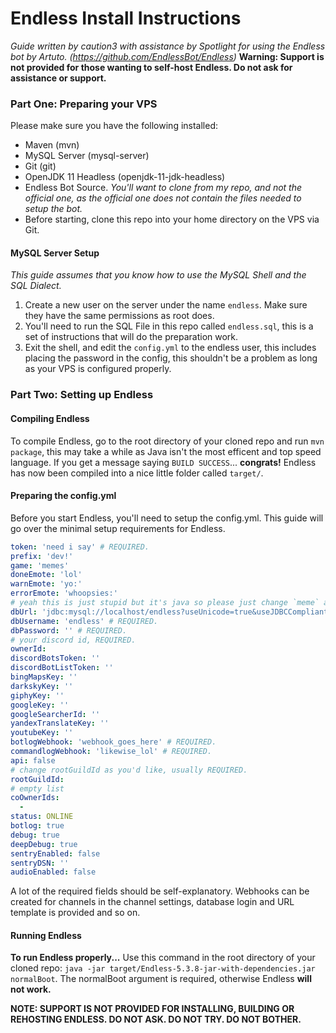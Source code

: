 # Endless Install Instructions
*Guide written by caution3 with assistance by Spotlight for using the Endless bot by Artuto. (https://github.com/EndlessBot/Endless)* 
**Warning: Support is not provided for those wanting to self-host Endless. Do not ask for assistance or support.**
### Part One: Preparing your VPS
Please make sure you have the following installed:
- Maven (mvn)
- MySQL Server (mysql-server)
- Git (git)
- OpenJDK 11 Headless (openjdk-11-jdk-headless)
- Endless Bot Source.
*You'll want to clone from my repo, and not the official one, as the official one does not contain the files needed to setup the bot.*
- Before starting, clone this repo into your home directory on the VPS via Git.
#### MySQL Server Setup
*This guide assumes that you know how to use the MySQL Shell and the SQL Dialect.*
1. Create a new user on the server under the name `endless`. Make sure they have the same permissions as root does.
2. You'll need to run the SQL File in this repo called `endless.sql`, this is a set of instructions that will do the preparation work.
3. Exit the shell, and edit the `config.yml` to the endless user, this includes placing the password in the config, this shouldn't be a problem as long as your VPS is configured properly.

### Part Two: Setting up Endless
#### Compiling Endless
To compile Endless, go to the root directory of your cloned repo and run `mvn package`, this may take a while as Java isn't the most efficent and top speed language. If you get a message saying `BUILD SUCCESS`... **congrats!** Endless has now been compiled into a nice little folder called `target/`.
#### Preparing the config.yml
Before you start Endless, you'll need to setup the config.yml. This guide will go over the minimal setup requirements for Endless.
```yml
token: 'need i say' # REQUIRED.
prefix: 'dev!'
game: 'memes'
doneEmote: 'lol'
warnEmote: 'yo:'
errorEmote: 'whoopsies:'
# yeah this is just stupid but it's java so please just change `meme` as the name
dbUrl: 'jdbc:mysql://localhost/endless?useUnicode=true&useJDBCCompliantTimezoneShift=true&useLegacyDatetimeCode=false&serverTimezone=UTC' # REQUIRED
dbUsername: 'endless' # REQUIRED.
dbPassword: '' # REQUIRED.
# your discord id, REQUIRED.
ownerId: 
discordBotsToken: ''
discordBotListToken: ''
bingMapsKey: ''
darkskyKey: ''
giphyKey: ''
googleKey: ''
googleSearcherId: ''
yandexTranslateKey: ''
youtubeKey: ''
botlogWebhook: 'webhook_goes_here' # REQUIRED.
commandlogWebhook: 'likewise_lol' # REQUIRED.
api: false
# change rootGuildId as you'd like, usually REQUIRED.
rootGuildId: 
# empty list
coOwnerIds:
  -
status: ONLINE
botlog: true
debug: true
deepDebug: true
sentryEnabled: false
sentryDSN: ''
audioEnabled: false
```
A lot of the required fields should be self-explanatory. Webhooks can be created for channels in the channel settings, database login and URL template is provided and so on.
#### Running Endless
**To run Endless properly...**
Use this command in the root directory of your cloned repo: `java -jar target/Endless-5.3.8-jar-with-dependencies.jar normalBoot`.
The normalBoot argument is required, otherwise Endless **will not work.**

**NOTE: SUPPORT IS NOT PROVIDED FOR INSTALLING, BUILDING OR REHOSTING ENDLESS. DO NOT ASK. DO NOT TRY. DO NOT BOTHER.**
